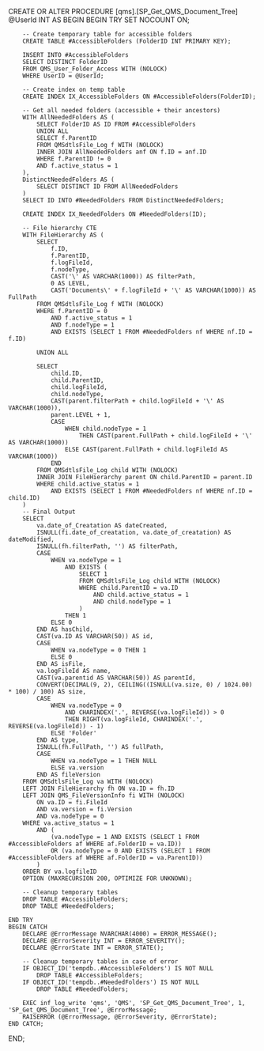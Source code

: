 CREATE OR ALTER PROCEDURE [qms].[SP_Get_QMS_Document_Tree] 
@UserId INT
AS
BEGIN
	BEGIN TRY
		SET NOCOUNT ON;

		-- Create temporary table for accessible folders
		CREATE TABLE #AccessibleFolders (FolderID INT PRIMARY KEY);
		
		INSERT INTO #AccessibleFolders
		SELECT DISTINCT FolderID
		FROM QMS_User_Folder_Access WITH (NOLOCK)
		WHERE UserID = @UserId;

		-- Create index on temp table
		CREATE INDEX IX_AccessibleFolders ON #AccessibleFolders(FolderID);

		-- Get all needed folders (accessible + their ancestors)
		WITH AllNeededFolders AS (
			SELECT FolderID AS ID FROM #AccessibleFolders
			UNION ALL
			SELECT f.ParentID
			FROM QMSdtlsFile_Log f WITH (NOLOCK)
			INNER JOIN AllNeededFolders anf ON f.ID = anf.ID
			WHERE f.ParentID != 0
			AND f.active_status = 1
		),
		DistinctNeededFolders AS (
			SELECT DISTINCT ID FROM AllNeededFolders
		)
		SELECT ID INTO #NeededFolders FROM DistinctNeededFolders;

		CREATE INDEX IX_NeededFolders ON #NeededFolders(ID);

		-- File hierarchy CTE
		WITH FileHierarchy AS (
			SELECT 
				f.ID,
				f.ParentID,
				f.logFileId,
				f.nodeType,
				CAST('\' AS VARCHAR(1000)) AS filterPath,
				0 AS LEVEL,
				CAST('Documents\' + f.logFileId + '\' AS VARCHAR(1000)) AS FullPath
			FROM QMSdtlsFile_Log f WITH (NOLOCK)
			WHERE f.ParentID = 0
				AND f.active_status = 1
				AND f.nodeType = 1
				AND EXISTS (SELECT 1 FROM #NeededFolders nf WHERE nf.ID = f.ID)
			
			UNION ALL
			
			SELECT 
				child.ID,
				child.ParentID,
				child.logFileId,
				child.nodeType,
				CAST(parent.filterPath + child.logFileId + '\' AS VARCHAR(1000)),
				parent.LEVEL + 1,
				CASE 
					WHEN child.nodeType = 1
						THEN CAST(parent.FullPath + child.logFileId + '\' AS VARCHAR(1000))
					ELSE CAST(parent.FullPath + child.logFileId AS VARCHAR(1000))
				END
			FROM QMSdtlsFile_Log child WITH (NOLOCK)
			INNER JOIN FileHierarchy parent ON child.ParentID = parent.ID
			WHERE child.active_status = 1
				AND EXISTS (SELECT 1 FROM #NeededFolders nf WHERE nf.ID = child.ID)
		)
		-- Final Output
		SELECT 
			va.date_of_Creatation AS dateCreated,
			ISNULL(fi.date_of_creatation, va.date_of_creatation) AS dateModified,
			ISNULL(fh.filterPath, '') AS filterPath,
			CASE 
				WHEN va.nodeType = 1
					AND EXISTS (
						SELECT 1
						FROM QMSdtlsFile_Log child WITH (NOLOCK)
						WHERE child.ParentID = va.ID
							AND child.active_status = 1
							AND child.nodeType = 1
						)
					THEN 1
				ELSE 0
			END AS hasChild,
			CAST(va.ID AS VARCHAR(50)) AS id,
			CASE 
				WHEN va.nodeType = 0 THEN 1
				ELSE 0
			END AS isFile,
			va.logFileId AS name,
			CAST(va.parentid AS VARCHAR(50)) AS parentId,
			CONVERT(DECIMAL(9, 2), CEILING((ISNULL(va.size, 0) / 1024.00) * 100) / 100) AS size,
			CASE 
				WHEN va.nodeType = 0
					AND CHARINDEX('.', REVERSE(va.logFileId)) > 0
					THEN RIGHT(va.logFileId, CHARINDEX('.', REVERSE(va.logFileId)) - 1)
				ELSE 'Folder'
			END AS type,
			ISNULL(fh.FullPath, '') AS fullPath,
			CASE 
				WHEN va.nodeType = 1 THEN NULL
				ELSE va.version
			END AS fileVersion
		FROM QMSdtlsFile_Log va WITH (NOLOCK)
		LEFT JOIN FileHierarchy fh ON va.ID = fh.ID
		LEFT JOIN QMS_FileVersionInfo fi WITH (NOLOCK) 
			ON va.ID = fi.FileId
			AND va.version = fi.Version
			AND va.nodeType = 0
		WHERE va.active_status = 1
			AND (
				(va.nodeType = 1 AND EXISTS (SELECT 1 FROM #AccessibleFolders af WHERE af.FolderID = va.ID))
				OR (va.nodeType = 0 AND EXISTS (SELECT 1 FROM #AccessibleFolders af WHERE af.FolderID = va.ParentID))
			)
		ORDER BY va.logfileID
		OPTION (MAXRECURSION 200, OPTIMIZE FOR UNKNOWN);

		-- Cleanup temporary tables
		DROP TABLE #AccessibleFolders;
		DROP TABLE #NeededFolders;

	END TRY
	BEGIN CATCH
		DECLARE @ErrorMessage NVARCHAR(4000) = ERROR_MESSAGE();
		DECLARE @ErrorSeverity INT = ERROR_SEVERITY();
		DECLARE @ErrorState INT = ERROR_STATE();

		-- Cleanup temporary tables in case of error
		IF OBJECT_ID('tempdb..#AccessibleFolders') IS NOT NULL
			DROP TABLE #AccessibleFolders;
		IF OBJECT_ID('tempdb..#NeededFolders') IS NOT NULL
			DROP TABLE #NeededFolders;

		EXEC inf_log_write 'qms', 'QMS', 'SP_Get_QMS_Document_Tree', 1, 'SP_Get_QMS_Document_Tree', @ErrorMessage;
		RAISERROR (@ErrorMessage, @ErrorSeverity, @ErrorState);
	END CATCH;
END;